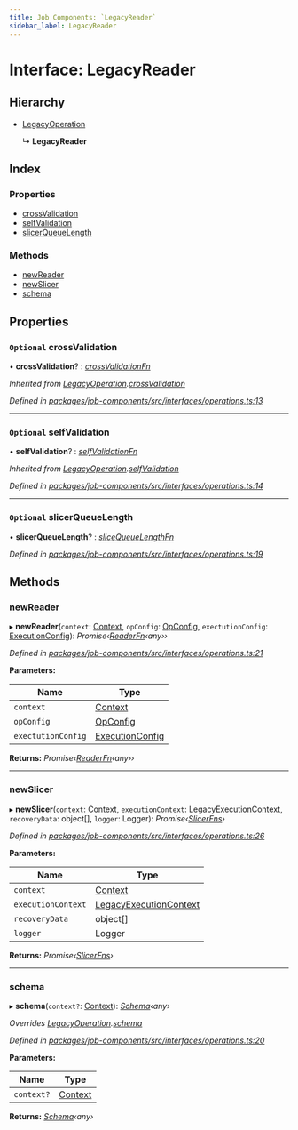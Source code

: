 ```yaml
---
title: Job Components: `LegacyReader`
sidebar_label: LegacyReader
---
```


# Interface: LegacyReader

## Hierarchy

* [LegacyOperation](legacyoperation.md)

  ↳ **LegacyReader**

## Index

### Properties

* [crossValidation](legacyreader.md#optional-crossvalidation)
* [selfValidation](legacyreader.md#optional-selfvalidation)
* [slicerQueueLength](legacyreader.md#optional-slicerqueuelength)

### Methods

* [newReader](legacyreader.md#newreader)
* [newSlicer](legacyreader.md#newslicer)
* [schema](legacyreader.md#schema)

## Properties

### `Optional` crossValidation

• **crossValidation**? : *[crossValidationFn](../overview.md#crossvalidationfn)*

*Inherited from [LegacyOperation](legacyoperation.md).[crossValidation](legacyoperation.md#optional-crossvalidation)*

*Defined in [packages/job-components/src/interfaces/operations.ts:13](https://github.com/terascope/teraslice/blob/78714a985/packages/job-components/src/interfaces/operations.ts#L13)*

___

### `Optional` selfValidation

• **selfValidation**? : *[selfValidationFn](../overview.md#selfvalidationfn)*

*Inherited from [LegacyOperation](legacyoperation.md).[selfValidation](legacyoperation.md#optional-selfvalidation)*

*Defined in [packages/job-components/src/interfaces/operations.ts:14](https://github.com/terascope/teraslice/blob/78714a985/packages/job-components/src/interfaces/operations.ts#L14)*

___

### `Optional` slicerQueueLength

• **slicerQueueLength**? : *[sliceQueueLengthFn](../overview.md#slicequeuelengthfn)*

*Defined in [packages/job-components/src/interfaces/operations.ts:19](https://github.com/terascope/teraslice/blob/78714a985/packages/job-components/src/interfaces/operations.ts#L19)*

## Methods

###  newReader

▸ **newReader**(`context`: [Context](context.md), `opConfig`: [OpConfig](opconfig.md), `exectutionConfig`: [ExecutionConfig](executionconfig.md)): *Promise‹[ReaderFn](../overview.md#readerfn)‹any››*

*Defined in [packages/job-components/src/interfaces/operations.ts:21](https://github.com/terascope/teraslice/blob/78714a985/packages/job-components/src/interfaces/operations.ts#L21)*

**Parameters:**

Name | Type |
------ | ------ |
`context` | [Context](context.md) |
`opConfig` | [OpConfig](opconfig.md) |
`exectutionConfig` | [ExecutionConfig](executionconfig.md) |

**Returns:** *Promise‹[ReaderFn](../overview.md#readerfn)‹any››*

___

###  newSlicer

▸ **newSlicer**(`context`: [Context](context.md), `executionContext`: [LegacyExecutionContext](legacyexecutioncontext.md), `recoveryData`: object[], `logger`: Logger): *Promise‹[SlicerFns](../overview.md#slicerfns)›*

*Defined in [packages/job-components/src/interfaces/operations.ts:26](https://github.com/terascope/teraslice/blob/78714a985/packages/job-components/src/interfaces/operations.ts#L26)*

**Parameters:**

Name | Type |
------ | ------ |
`context` | [Context](context.md) |
`executionContext` | [LegacyExecutionContext](legacyexecutioncontext.md) |
`recoveryData` | object[] |
`logger` | Logger |

**Returns:** *Promise‹[SlicerFns](../overview.md#slicerfns)›*

___

###  schema

▸ **schema**(`context?`: [Context](context.md)): *[Schema](operationmodule.md#schema)‹any›*

*Overrides [LegacyOperation](legacyoperation.md).[schema](legacyoperation.md#schema)*

*Defined in [packages/job-components/src/interfaces/operations.ts:20](https://github.com/terascope/teraslice/blob/78714a985/packages/job-components/src/interfaces/operations.ts#L20)*

**Parameters:**

Name | Type |
------ | ------ |
`context?` | [Context](context.md) |

**Returns:** *[Schema](operationmodule.md#schema)‹any›*
